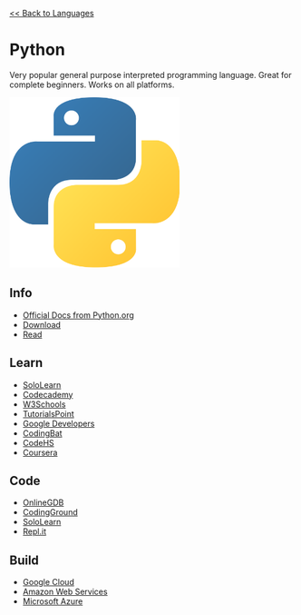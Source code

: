 <a href=".">&lt;&lt; Back to Languages</a>

# Python
Very popular general purpose interpreted programming language.  Great for complete beginners.  Works on all platforms.

<img src="logos/Python.png" width="300"/>

## Info
- [Official Docs from Python.org](https://docs.python.org/3/)
- [Download](https://www.python.org/downloads/)
- [Read](https://en.wikipedia.org/wiki/Python_(programming_language))

## Learn
- [SoloLearn](https://www.sololearn.com/Course/Python/)
- [Codecademy](https://www.codecademy.com/learn/learn-python-3)
- [W3Schools](https://www.w3schools.com/python/default.asp)
- [TutorialsPoint](https://www.tutorialspoint.com/python/)
- [Google Developers](https://developers.google.com/edu/python)
- [CodingBat](https://codingbat.com/python)
- [CodeHS](https://codehs.com/info/curriculum/intropython)
- [Coursera](https://www.coursera.org/specializations/python)

## Code
- [OnlineGDB](https://www.onlinegdb.com/online_python_compiler)
- [CodingGround](https://www.tutorialspoint.com/execute_python_online.php)
- [SoloLearn](https://code.sololearn.com/#py)
- [Repl.it](https://repl.it/languages/python3)

## Build
- [Google Cloud](https://cloud.google.com/python)
- [Amazon Web Services](https://aws.amazon.com/developer/language/python/)
- [Microsoft Azure](https://docs.microsoft.com/en-us/azure/python/)
